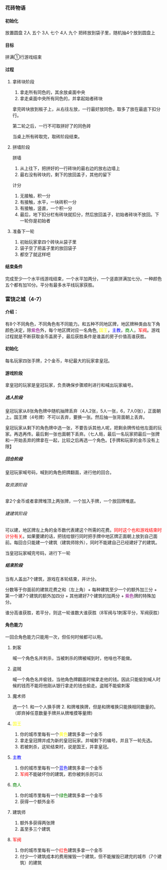 ### 花砖物语

#### 初始化

放置圆盘 2人 五个  3人 七个  4人 九个
把砖放到袋子里，随机抽4个放到圆盘上

#### 目标

拼满①行游戏结束

#### 过程

1. 拿砖块阶段

   1. 拿走所有同色的，其余放桌面中央
   2. 拿走桌面中央所有同色的，并拿起始者砖块

   拿完砖块放到板子上，从右往左放，一行最好放同色，取多了放在最底下扣分行。

   第二轮之后，一行不可取拼好了的同色砖	

   当桌上所有砖取完，取砖阶段结束。	

2. 拼墙阶段

   拼墙

   1. 从上往下，把拼好的一行砖块的最右边的放右边墙上
   2. 最右没有砖块的，剩下的放回盖子，其他的留下

   计分

   1. 无接触，积一分
   2. 有接触，水平，一块砖积一分
   3. 有接触，竖直，一个积一分
   4. 最后，地下扣分栏有砖块就扣分，然后放回盖子，初始者砖块不放回。下一轮你是初始者   

3. 准备下一轮

   1. 初始玩家拿四个砖块从袋子里
   2. 袋子空了把盖子里的放回袋子
   3. 都空了就这样吧

#### 结束条件	

完成至少一个水平线游戏结束，一个水平加两分，一个竖直拼满加七分。一种颜色五个都有加10分。平分有最多水平线玩家获胜。



### 富饶之城（4-7）

#### 介绍：
有8个不同角色，不同角色有不同能力。和五种不同地区牌，地区牌种类由左下角颜色决定，除<span style="color:purple">紫色</span>外，每个地区牌对应一名角色, <span style="color:yellow">国王</span>，<span style="color:blue">主教</span>，<span style="color:green">商人</span>，<span style="color:red">军阀</span>。游戏过程就是不断获取金币盖房子，最后获胜条件是谁盖的房子价值高谁获胜。

#### 初始化	

每名玩家四张手牌，2个金币，年纪最大的玩家拿皇冠。

#### 游戏阶段

拿皇冠的玩家是皇冠玩家，负责确保步骤顺利进行和喊出玩家编号。

##### 选人阶段

皇冠玩家从8张角色牌中随机抽牌丢弃（4人2张，5人一张，6，7人0张），正面朝上。国王牌（4号牌）不可以丢弃，要换一张。然后抽一张背面朝上丢弃。

皇冠玩家从剩下的角色牌中选一张，不要告诉其他人呢，把剩余牌传给他左面的玩家。再选再传。最后剩一张也面朝下丢弃。（七人局，最后一名玩家把最后一张牌和一开始丢弃的牌拿在一起，比较之后再选一个角色。【手牌和玩家的金币没有上限】

##### 回合阶段

皇冠玩家喊号码，喊到的角色把牌翻面，进行他的回合。

###### 取资源阶段

拿2个金币或者拿牌堆顶上两张牌，一个加入手牌，一个放回牌堆底。

###### 建建筑阶段

可以建，地区牌左上角的金币数代表建这个所需的花费。<span style="color:red">同时这个也和游戏结束时计分有关</span>。如果要建的话，把钱给银行同时把手牌中地区牌正面朝上放到自己面前。每回合只能建一个建筑（建筑师除外），同时不能建自己已经建好了的建筑。

当皇冠玩家喊完号码，进行下一轮

##### 结束阶段

当有人盖出7个建筑，游戏在本轮结束，并计分。

分数等于你面前的建筑花费之和（左上角）+ 每种建筑至少一个的额外加三分 + 第一个建7个建筑的额外加四分 + 其他建好7个建筑的加两分 + <span style="color:purple">紫色</span>牌的特殊加分。

谁分高谁获胜，若平分，则这一轮谁数大谁获胜（8军阀与1刺客平分，军阀获胜）

#### 角色能力

一回合角色能力只能用一次，但任何时候都可以用。

1. 刺客

   喊一个角色名并刺杀，当被刺杀的牌被喊到时，他啥也不能做。

2. 盗贼

   喊一个角色名并偷钱，当他角色牌翻面时候拿走他的钱。因此只能偷到喊人时候的钱而不能将他刚从银行拿走的钱也偷走。盗贼不能偷刺客

3. 魔术师

   选一个1. 和一个人换手牌 2. 和牌堆换牌，但是和牌堆换只能换相同数量的。（即弃掉任意数量手牌并从牌堆摸等量牌)

4. <span style='color:yellow'>国王</span>

   1. 你的城市里每有一个<font color=yellow>黄色</font>建筑多拿一个金币
   2. 拿走皇冠牌并成为新的皇冠玩家。并喊剩下的编号。并且下一轮先选。
   3. 若被刺杀，这轮结束时，说是国王，并拿皇冠。

5. <span style= 'color: blue'>主教</span>

   1. 你的城市里每有一个<font color=blue>蓝色</font>建筑多拿一个金币
   2. <font color=red>军阀</font>不能破坏你的建筑，若你被刺杀则可以

6. <font color=green>商人</font>

   1. 你的城市里每有一个<font color=green>绿色</font>建筑多拿一个金币
   2. 获得一个额外金币

7. 建筑师

   1. 额外多获得两张牌
   2. 盖至多三个建筑

8. <font color=red>军阀</font>

   1. 你的城市里每有一个<font color=red>红色</font>建筑多拿一个金币
   2. 付少一个建筑成本的费用摧毁一个建筑，但不能摧毁已建完的城市（7个建筑）的建筑









